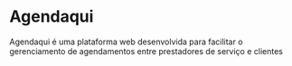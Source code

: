 # Agendaqui
Agendaqui é uma plataforma web desenvolvida para facilitar o gerenciamento de agendamentos entre prestadores de serviço e clientes
